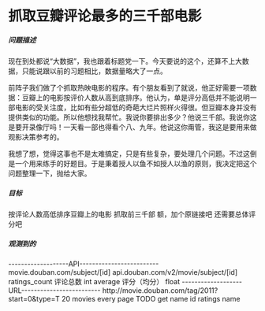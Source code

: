 ﻿<h1>抓取豆瓣评论最多的三千部电影</h1>
<h5>问题描述</h5>
现在到处都说“大数据”，我也跟着标题党一下。今天要说的这个，还算不上大数据，只能说跟以前的习题相比，数据量略大了一点。

前阵子我们做了个抓取热映电影的程序。有个朋友看到了就说，他正好需要一项数据：豆瓣上的电影按评价人数从高到底排序。他认为，单是评分高低并不能说明一部电影的受关注度，比如有些分超低的奇葩大烂片照样火得很。但豆瓣本身并没有提供类似的功能。所以他想找我帮忙。我说你要排出多少？他说三千部。我说你这是要开录像厅吗！一天看一部也得看个八、九年。他说这你甭管，我这是要用来做观影决策参考的。

我想了想，觉得这事也不是太难搞定，只是有些复杂，要处理几个问题。不过这倒是一个用来练手的好题目。于是秉着授人以鱼不如授人以渔的原则，我决定把这个问题整理一下，抛给大家。
<h5>目标</h5>
按评论人数高低排序豆瓣上的电影  
抓取前三千部  
额，加个原链接吧  
还需要总体评分吧  
<h5>观测到的</h5>
-------------------API-------------------------  
movie.douban.com/subject/[id]  
api.douban.com/v2/movie/subject/[id]  
ratings_count 评论总数 int  
average 评分（均分） float  
-------------------URL-------------------------  
http://movie.douban.com/tag/2011?start=0&type=T  
20 movies every page  
TODO get name id ratings  
name  
